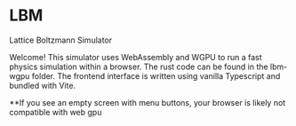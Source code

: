 # LBM
Lattice Boltzmann Simulator

Welcome! This simulator uses WebAssembly and WGPU to run a fast physics simulation within a browser. The rust code can be found in the lbm-wgpu folder. The frontend interface is written using vanilla Typescript and bundled with Vite.


**If you see an empty screen with menu buttons, your browser is likely not compatible with web gpu
